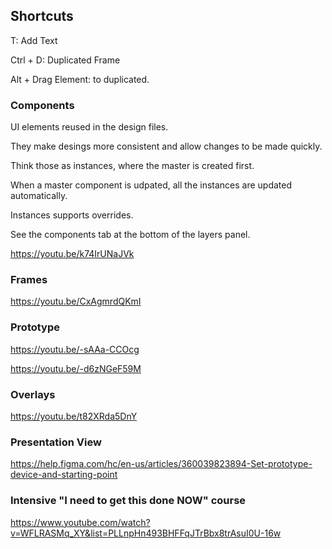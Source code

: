 
## Shortcuts

T: Add Text

Ctrl + D: Duplicated Frame

Alt + Drag Element: to duplicated.


### Components

UI elements reused in the design files.

They make desings more consistent and allow changes to be made quickly.

Think those as instances, where the master is created first.

When a master component is udpated, all the instances are updated automatically.


Instances supports overrides.


See the components tab at the bottom of the layers panel.

https://youtu.be/k74IrUNaJVk




### Frames
https://youtu.be/CxAgmrdQKmI


### Prototype

https://youtu.be/-sAAa-CCOcg

https://youtu.be/-d6zNGeF59M


### Overlays

https://youtu.be/t82XRda5DnY


### Presentation View

https://help.figma.com/hc/en-us/articles/360039823894-Set-prototype-device-and-starting-point


### Intensive "I need to get this done NOW" course
https://www.youtube.com/watch?v=WFLRASMq_XY&list=PLLnpHn493BHFFqJTrBbx8trAsuI0U-16w
